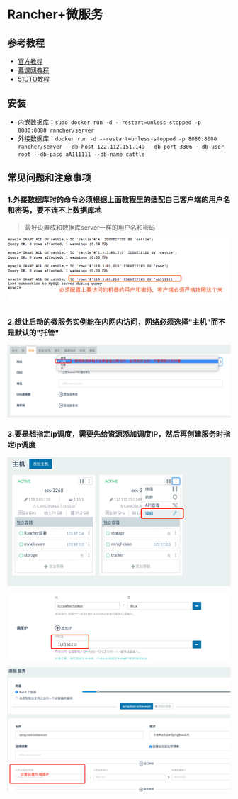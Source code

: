 # Rancher+微服务

## 参考教程

+ [官方教程](https://www.cnrancher.com/docs/rancher/v1.x/cn/installing/installing-server/#single-container)
+ [慕课网教程](https://coding.imooc.com/lesson/187.html#mid=12896)
+ [51CTO教程](https://edu.51cto.com/center/course/lesson/index?id=323724)

## 安装

+ 内嵌数据库：`sudo docker run -d --restart=unless-stopped -p 8080:8080 rancher/server`
+ 外接数据库：`docker run -d --restart=unless-stopped -p 8080:8080 rancher/server --db-host 122.112.151.149 --db-port 3306 --db-user root --db-pass aA111111 --db-name cattle`

## 常见问题和注意事项

### 1.外接数据库时的命令必须根据上面教程里的适配自己客户端的用户名和密码，要不连不上数据库地

> 最好设置成和数据库server一样的用户名和密码

![Rancher外接数据库注意事项](images/Rancher外接数据库注意事项.png)

### 2.想让启动的微服务实例能在内网内访问，网络必须选择"主机"而不是默认的"托管"

![主机而不是托管](images/主机而不是托管.png)

### 3.要是想指定ip调度，需要先给资源添加调度IP，然后再创建服务时指定ip调度

![添加调度IP_1](images/添加调度IP_1.png)

![添加调度IP_2](images/添加调度IP_2.png)

![添加调度IP_3](images/添加调度IP_3.png)
